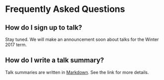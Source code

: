 # Frequently Asked Questions

## How do I sign up to talk?

Stay tuned. We will make an announcement soon about talks for the Winter 2017
term.

## How do I write a talk summary?

Talk summaries are written in [Markdown](/seminar/write-markdown). See the link
for more details.
